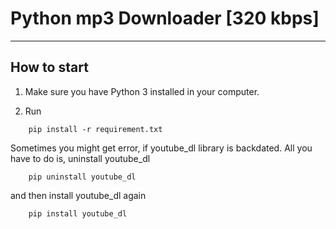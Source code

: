 # Python mp3 Downloader [320 kbps]

---

## How to start

1. Make sure you have Python 3 installed in your computer.

2. Run

```shell
    pip install -r requirement.txt
```

Sometimes you might get error, if youtube_dl library is backdated.
All you have to do is, uninstall youtube_dl

```shell
    pip uninstall youtube_dl
```

and then install youtube_dl again

```shell
    pip install youtube_dl
```
